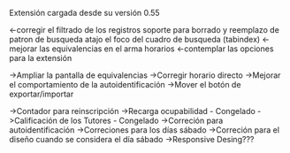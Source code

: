 Extensión cargada desde su versión 0.55

<-corregir el filtrado de los registros
	soporte para borrado y reemplazo de patron de busqueda
	atajo el foco del cuadro de busqueda (tabindex)
<-mejorar las equivalencias en el arma horarios
<-contemplar las opciones para la extensión

->Ampliar la pantalla de equivalencias
->Corregir horario directo
->Mejorar el comportamiento de la autoidentificación
->Mover el botón de exportar/importar

->Contador para reinscripción
->Recarga ocupabilidad - Congelado
->Calificación de los Tutores - Congelado
->Correción para autoidentificación
->Correciones para los días sábado
->Correción para el diseño cuando se considera el día sábado
->Responsive Desing???
